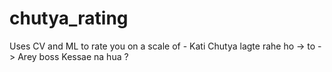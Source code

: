 # chutya_rating
Uses CV and ML to rate you on a scale of - Kati Chutya lagte rahe ho -> to -> Arey boss Kessae na hua ? 
